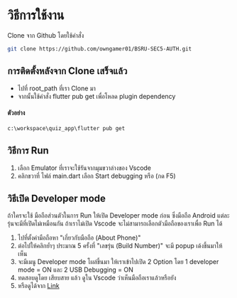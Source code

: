 # วิธีการใช้งาน

Clone จาก Github โดยใช้คำสั่ง

```bash
git clone https://github.com/owngamer01/BSRU-SEC5-AUTH.git
```

## การติดตั้งหลังจาก Clone เสร็จแล้ว

- ไปที่ root_path ที่เรา Clone มา
- จากนั้นใช้คำสั่ง flutter pub get เพื่อโหลด plugin dependency

#### ตัวอย่าง
```bash
c:\workspace\quiz_app\flutter pub get
```

## วิธีการ Run
1. เลือก Emulator ที่เราจะใช้รันจากมุมขวาล่างของ Vscode
2. คลิกขวาที่ ไฟล์ main.dart เลือก Start debugging หรือ (กด F5)

## วิธีเปิด Developer mode
 ถ้าใครจะใช้ มือถือส่วนตัวในการ Run ให้เปิด Developer mode ก่อน ซึ่งมือถือ Android แต่ละรุ่นจะมีที่เปิดไม่เหมือนกัน ถ้าเราไม่เปิด Vscode จะไม่สามารถเลือกตัวมือถือของเราเพื่อ Run ได้

1. ไปที่ตั้งค่ามือถือหา "เกี่ยวกับมือถือ (About Phone)"
2. ต่อไปให้คลิกย้ำๆ ประมาณ 5 ครั้งที่ "เลขรุ่น (Build Number)" จะมี popup เด้งขึ้นมาให้เห็น
3. จะมีเมนู Developer mode โผล่ขึ้นมา ให้เราเข้าไปเปิด 2 Option โดย 1 developer mode = ON และ 2 USB Debugging = ON
4. ทดสอบดูโดย เสียบสาย แล้ว ดูใน Vscode ว่าเห็นมือถือเราแล้วหรือยัง
5. หรือดูได้จาก [Link](https://www.youtube.com/watch?v=ohaH2BRTXDM)
